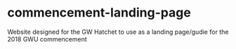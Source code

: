 # commencement-landing-page

Website designed for the GW Hatchet to use as a landing page/gudie for the 2018 GWU commencement
